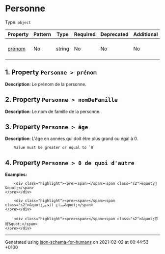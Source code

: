 

# Personne

Type: `object`

| Property | Pattern | Type | Required | Deprecated | Additional | Description |
| -------- | ------- | ---- | -------- | ---------- | ---------- | ----------- |
| [prénom](#pr_nom)|No|string|No|No| No|Le prénom de la personne.|| [nomDeFamille](#nomDeFamille)|No|string|No|No| No|Le nom de famille de la personne.|| [âge](#a_ge)|No|integer|No|No| No|L'âge en années qui doit être plus grand ou égal à 0.|| [0 de quoi d'autre](#a0_de_quoi_d_autre)|No|string|No|No| No||

##  <a name="pr_nom"></a>1.  Property `Personne > prénom`

**Description**:  Le prénom de la personne.

##  <a name="nomDeFamille"></a>2.  Property `Personne > nomDeFamille`

**Description**:  Le nom de famille de la personne.

##  <a name="a_ge"></a>3.  Property `Personne > âge`

**Description**:  L'âge en années qui doit être plus grand ou égal à 0.

        Value must be greater or equal to `0`

##  <a name="a0_de_quoi_d_autre"></a>4.  Property `Personne > 0 de quoi d'autre`

**Examples:** 

```
    <div class="highlight"><pre><span></span><span class="s2">&quot;🖖&quot;</span>
</pre></div>

```
```
    <div class="highlight"><pre><span></span><span class="s2">&quot;صباح الخير&quot;</span>
</pre></div>

```
```
    <div class="highlight"><pre><span></span><span class="s2">&quot;你好&quot;</span>
</pre></div>

```

----------------------------------------------------------------------------------------------------------------------------
Generated using [json-schema-for-humans](https://github.com/coveooss/json-schema-for-humans) on 2021-02-02 at 00:44:53 +0100